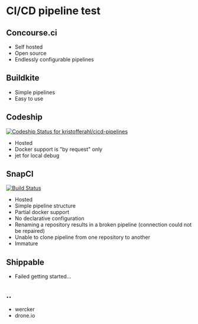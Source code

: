 # CI/CD pipeline test

## Concourse.ci
- Self hosted
- Open source
- Endlessly configurable pipelines

## Buildkite
- Simple pipelines
- Easy to use

## Codeship
[![Codeship Status for kristofferahl/cicd-pipelines](https://codeship.com/projects/6f601af0-9472-0134-71d5-3643c9f33b1e/status?branch=master)](https://codeship.com/projects/186635)
- Hosted
- Docker support is "by request" only
- jet for local debug

## SnapCI
[![Build Status](https://snap-ci.com/kristofferahl/cicd-pipelines/branch/master/build_image)](https://snap-ci.com/kristofferahl/cicd-pipelines/branch/master)
- Hosted
- Simple pipeline structure
- Partial docker support
- No declarative configuration
- Renaming a repository results in a broken pipeline (connection could not be repaired)
- Unable to clone pipeline from one repository to another
- Immature

## Shippable
- Failed getting started...

## ..
- wercker
- drone.io
